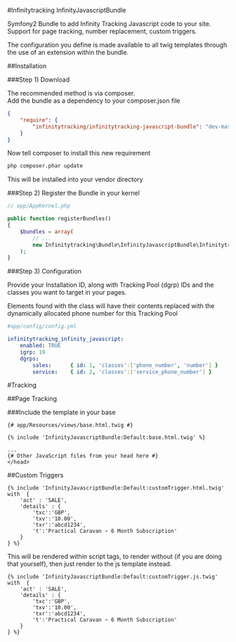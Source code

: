 #Infinitytracking InfinityJavascriptBundle

Symfony2 Bundle to add Infinity Tracking Javascript code to your site.
Support for page tracking, number replacement, custom triggers.

The configuration you define is made available to all twig templates
 through the use of an extension within the bundle.

##Installation

###Step 1) Download

The recommended method is via composer.  
Add the bundle as a dependency to your composer.json file

```json
{
    "require": {
        "infinitytracking/infinitytracking-javascript-bundle": "dev-master"
    }
}
```

Now tell composer to install this new requirement

```bash
php composer.phar update
```

This will be installed into your vendor directory

###Step 2) Register the Bundle in your kernel

```php
// app/AppKernel.php

public function registerBundles()
{
    $bundles = array(
        // ...
        new Infinitytracking\Bundle\InfinityJavascriptBundle\InfinitytrackingInfinityJavascriptBundle(),
    );
}
```

###Step 3) Configuration

Provide your Installation ID, along with Tracking Pool (dgrp) IDs and the 
classes you want to target in your pages.  

Elements found with the class will have their contents replaced with the
dynamically allocated phone number for this Tracking Pool

```yaml
#app/config/config.yml

infinitytracking_infinity_javascript:
    enabled: TRUE
    igrp: 19
    dgrps:
        sales:      { id: 1, 'classes':['phone_number', 'number'] }
        service:    { id: 2, 'classes':['service_phone_number'] }
```

#Tracking

##Page Tracking

###Include the template in your base

```smarty
{# app/Resources/views/base.html.twig #}

{% include 'InfinityJavascriptBundle:Default:base.html.twig' %}

...
{# Other JavaScript files from your head here #}
</head>
```

##Custom Triggers

```smarty
{% include 'InfinityJavascriptBundle:Default:customTrigger.html.twig' with  {
    'act' : 'SALE',
    'details' : {
        'txc':'GBP',
        'txv':'10.00',
        'txr':'abcd1234',
        't':'Practical Caravan ~ 6 Month Subscription'
    }
} %}
```

This will be rendered within script tags, to render without (if you are doing
 that yourself), then just render to the js template instead.

```smarty
{% include 'InfinityJavascriptBundle:Default:customTrigger.js.twig' with  {
    'act' : 'SALE',
    'details' : {
        'txc':'GBP',
        'txv':'10.00',
        'txr':'abcd1234',
        't':'Practical Caravan ~ 6 Month Subscription'
    }
} %}
```